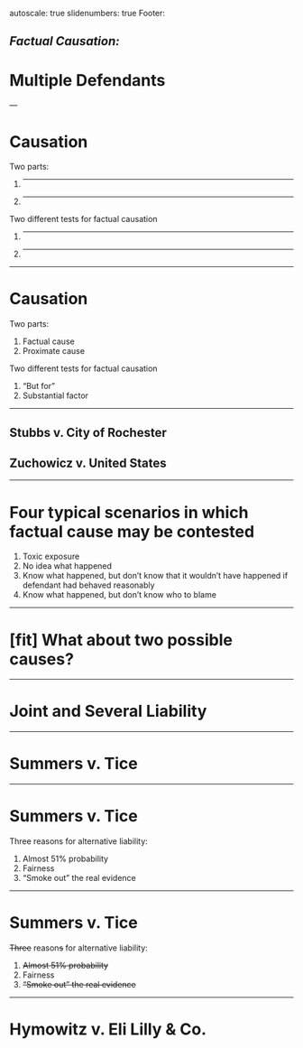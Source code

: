 autoscale: true
slidenumbers: true
Footer: 

## _Factual Causation:_
# Multiple Defendants

—


# Causation

Two parts:
1. _____________
2. _____________

Two different tests for factual causation
1. _____________
2. _____________

---

# Causation

Two parts:
1. Factual cause
2. Proximate cause

Two different tests for factual causation
1. “But for”
2. Substantial factor

---


## Stubbs v. City of Rochester

## Zuchowicz v. United States

---

# Four typical scenarios in which factual cause may be contested

1. Toxic exposure
2. No idea what happened
3. Know what happened, but don’t know that it wouldn’t have happened if defendant had behaved reasonably
4. Know what happened, but don’t know who to blame

---

# [fit] What about two possible causes?

- - -

# Joint and Several Liability

---

# Summers v. Tice

---

# Summers v. Tice

Three reasons for alternative liability:
1. Almost 51% probability
2. Fairness
3. “Smoke out” the real evidence

---

# Summers v. Tice

~~Three~~ reason~~s~~ for alternative liability:
1. ~~Almost 51% probability~~
2. Fairness
3. ~~“Smoke out” the real evidence~~

---

# Hymowitz v. Eli Lilly & Co.

